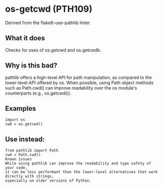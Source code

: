 # os-getcwd (PTH109)
Derived from the flake8-use-pathlib linter.
## What it does
Checks for uses of os.getcwd and os.getcwdb.
## Why is this bad?
pathlib offers a high-level API for path manipulation, as compared to
the lower-level API offered by os. When possible, using Path object
methods such as Path.cwd() can improve readability over the os
module's counterparts (e.g., os.getcwd()).
## Examples
```
import os
cwd = os.getcwd()
```
## Use instead:
```
from pathlib import Path
cwd = Path.cwd()
Known issues
While using pathlib can improve the readability and type safety of your code,
it can be less performant than the lower-level alternatives that work directly with strings,
especially on older versions of Python.
```